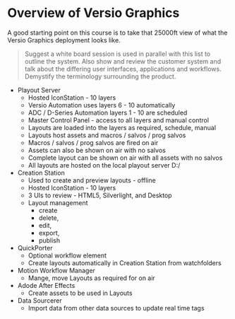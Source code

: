 <!--
Title : 2082386875_versio_graphics_overview_explanation

- Created : 2021-12-29 14:44
- Updated :
- Author : James Rivers
- Written against (version):
- Sources :
- Author Notes :
- Tags : [!versio_graphics_moc](!versio_graphics_moc.md)
-->

# Overview of Versio Graphics
A good starting point on this course is to take that 25000ft view of what the Versio Graphics deployment looks like.  

> Suggest a white board session is used in parallel with this list to outline the system.  Also show and review the customer system and talk about the differing user interfaces, applications and workflows. Demystify the terminology surrounding the product. 

- Playout Server 
	- Hosted IconStation - 10 layers
	- Versio Automation uses layers 6 - 10 automatically
	- ADC / D-Series Automation layers 1 - 10 are scheduled 
	- Master Control Panel  - access to all layers and manual control
	- Layouts are loaded into the layers as required, schedule, manual
	- Layouts host assets and macros / salvos / prog salvos
	- Macros / salvos / prog salvos are fired on air
	- Assets can also be shown on air with no salvos
	- Complete layout can be shown on air with all assets with no salvos
	- All layouts are hosted on the local playout server D:/
- Creation Station 
	- Used to create and preview layouts - offline
	- Hosted IconStation - 10 layers
	- 3 UIs to review - HTML5, Silverlight, and Desktop
	- Layout management
		- create
		- delete, 
		- edit, 
		- export, 
		- publish
- QuickPorter
	- Optional workflow element
	- Create layouts automatically in Creation Station from watchfolders
- Motion Workflow Manager
	- Mange, move Layouts as required for on air
- Adode After Effects
	- Create assets to be used in Layouts
- Data Sourcerer
	- Import data from other data sources to update real time tags






